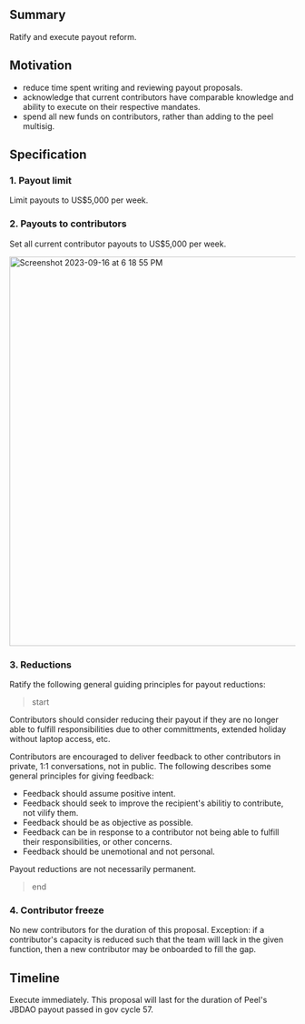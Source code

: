 ## Summary

Ratify and execute payout reform.

## Motivation

- reduce time spent writing and reviewing payout proposals.
- acknowledge that current contributors have comparable knowledge and ability to execute on their respective mandates.
- spend all new funds on contributors, rather than adding to the peel multisig.

## Specification

### 1. Payout limit

Limit payouts to US$5,000 per week.

### 2. Payouts to contributors

Set all current contributor payouts to US$5,000 per week.

<img width="685" alt="Screenshot 2023-09-16 at 6 18 55 PM" src="https://github.com/peeldao/proposals/assets/12551741/38253e35-5c03-444f-ab70-6b93c09cae01">

### 3. Reductions

Ratify the following general guiding principles for payout reductions:

> start

Contributors should consider reducing their payout if they are no longer able to fulfill responsibilities due to other committments, extended holiday without laptop access, etc.

Contributors are encouraged to deliver feedback to other contributors in private, 1:1 conversations, not in public. The following describes some general principles for giving feedback:
- Feedback should assume positive intent.
- Feedback should seek to improve the recipient's abilitiy to contribute, not vilify them.
- Feedback should be as objective as possible.
- Feedback can be in response to a contributor not being able to fulfill their responsibilities, or other concerns.
- Feedback should be unemotional and not personal.

Payout reductions are not necessarily permanent.

> end 


### 4. Contributor freeze

No new contributors for the duration of this proposal. Exception: if a contributor's capacity is reduced such that the team will lack in the
 given function, then a new contributor may be onboarded to fill the gap.

## Timeline

Execute immediately. This proposal will last for the duration of Peel's JBDAO payout passed in gov cycle 57.
